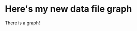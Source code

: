 # Here's my new data file graph

There is a graph!

<div class="flourish-embed flourish-chart" data-src="visualisation/11109443"><script src="https://public.flourish.studio/resources/embed.js"></script></div>
